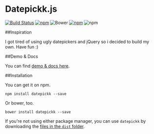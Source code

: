 # Datepickk.js
[![Build Status](https://travis-ci.org/crsten/datepickk.svg?branch=master&style=flat-square)](https://travis-ci.org/crsten/datepickk)
[![npm](https://img.shields.io/npm/dt/datepickk.svg?style=flat-square)](https://www.npmjs.com/package/datepickk)
![Bower](https://img.shields.io/bower/v/datepickk.svg?style=flat-square)
[![npm](https://img.shields.io/npm/v/datepickk.svg?style=flat-square)](https://www.npmjs.com/package/datepickk)
![npm](https://img.shields.io/npm/l/datepickk.svg?style=flat-square)

##Inspiration

I got tired of using ugly datepickers and jQuery so i decided to build my own. Have fun :)

##Demo & Docs

You can find [demo & docs here](http://crsten.github.io/datepickk/).

##Installation

You can get it on npm.

```shell
npm install datepickk --save
```

Or bower, too.

```shell
bower install datepickk --save
```

If you're not using either package manager, you can use `datepickk` by downloading the [files in the `dist` folder](dist).
